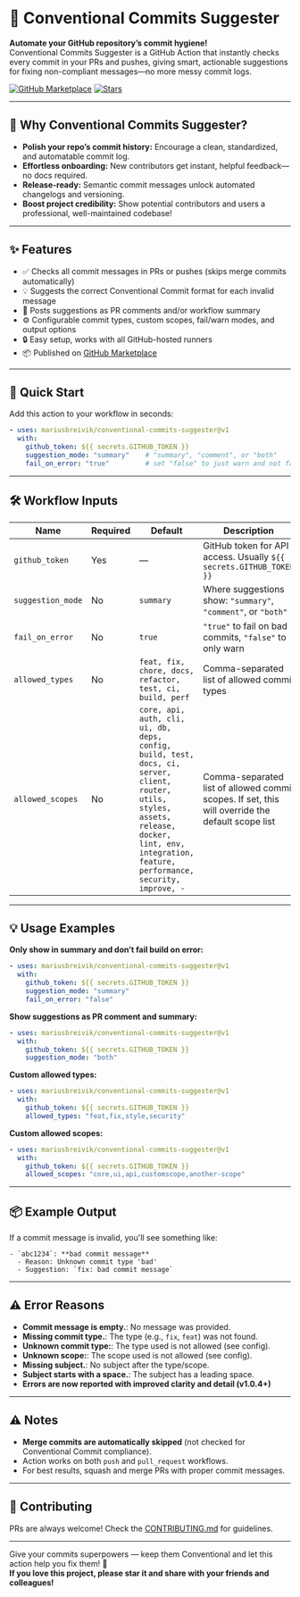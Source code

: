 # 🚦 Conventional Commits Suggester

**Automate your GitHub repository’s commit hygiene!**  
Conventional Commits Suggester is a GitHub Action that instantly checks every commit in your PRs and pushes, giving smart, actionable suggestions for fixing non-compliant messages—no more messy commit logs.

[![GitHub Marketplace](https://img.shields.io/badge/Marketplace-Conventional%20Commits%20Suggester-blue?logo=github)](https://github.com/marketplace/actions/conventional-commits-suggester)
[![Stars](https://img.shields.io/github/stars/mariusbreivik/conventional-commits-suggester?style=social)](https://github.com/mariusbreivik/conventional-commits-suggester/stargazers)

---

## 🎯 Why Conventional Commits Suggester?

- **Polish your repo’s commit history:** Encourage a clean, standardized, and automatable commit log.
- **Effortless onboarding:** New contributors get instant, helpful feedback—no docs required.
- **Release-ready:** Semantic commit messages unlock automated changelogs and versioning.
- **Boost project credibility:** Show potential contributors and users a professional, well-maintained codebase!

---

## ✨ Features

- ✅ Checks all commit messages in PRs or pushes (skips merge commits automatically)
- 💡 Suggests the correct Conventional Commit format for each invalid message
- 💬 Posts suggestions as PR comments and/or workflow summary
- ⚙️ Configurable commit types, custom scopes, fail/warn modes, and output options
- 🔒 Easy setup, works with all GitHub-hosted runners
- 📦 Published on [GitHub Marketplace](https://github.com/marketplace/actions/conventional-commits-suggester)

---

## 🚀 Quick Start

Add this action to your workflow in seconds:

```yaml
- uses: mariusbreivik/conventional-commits-suggester@v1
  with:
    github_token: ${{ secrets.GITHUB_TOKEN }}
    suggestion_mode: "summary"    # "summary", "comment", or "both"
    fail_on_error: "true"         # set "false" to just warn and not fail
```

---

## 🛠️ Workflow Inputs

| Name             | Required | Default                                                                                                                                                                                                 | Description                                                                                       |
|------------------|----------|---------------------------------------------------------------------------------------------------------------------------------------------------------------------------------------------------------|---------------------------------------------------------------------------------------------------|
| `github_token`   | Yes      | —                                                                                                                                                                                                       | GitHub token for API access. Usually `${{ secrets.GITHUB_TOKEN }}`                                |
| `suggestion_mode`| No       | `summary`                                                                                                                                                                                               | Where suggestions show: `"summary"`, `"comment"`, or `"both"`                                     |
| `fail_on_error`  | No       | `true`                                                                                                                                                                                                  | `"true"` to fail on bad commits, `"false"` to only warn                                           |
| `allowed_types`  | No       | `feat, fix, chore, docs, refactor, test, ci, build, perf`                                                                                                                                               | Comma-separated list of allowed commit types                                                      |
| `allowed_scopes` | No       | `core, api, auth, cli, ui, db, deps, config, build, test, docs, ci, server, client, router, utils, styles, assets, release, docker, lint, env, integration, feature, performance, security, improve, -` | Comma-separated list of allowed commit scopes. If set, this will override the default scope list  |

---

## 💡 Usage Examples

**Only show in summary and don’t fail build on error:**
```yaml
- uses: mariusbreivik/conventional-commits-suggester@v1
  with:
    github_token: ${{ secrets.GITHUB_TOKEN }}
    suggestion_mode: "summary"
    fail_on_error: "false"
```

**Show suggestions as PR comment and summary:**
```yaml
- uses: mariusbreivik/conventional-commits-suggester@v1
  with:
    github_token: ${{ secrets.GITHUB_TOKEN }}
    suggestion_mode: "both"
```

**Custom allowed types:**
```yaml
- uses: mariusbreivik/conventional-commits-suggester@v1
  with:
    github_token: ${{ secrets.GITHUB_TOKEN }}
    allowed_types: "feat,fix,style,security"
```

**Custom allowed scopes:**
```yaml
- uses: mariusbreivik/conventional-commits-suggester@v1
  with:
    github_token: ${{ secrets.GITHUB_TOKEN }}
    allowed_scopes: "core,ui,api,customscope,another-scope"
```

---

## 📦 Example Output

If a commit message is invalid, you'll see something like:

```
- `abc1234`: **bad commit message**
  - Reason: Unknown commit type 'bad'
  - Suggestion: `fix: bad commit message`
```

---

## ⚠️ Error Reasons

- **Commit message is empty.**: No message was provided.
- **Missing commit type.**: The type (e.g., `fix`, `feat`) was not found.
- **Unknown commit type:**: The type used is not allowed (see config).
- **Unknown scope:**: The scope used is not allowed (see config).
- **Missing subject.**: No subject after the type/scope.
- **Subject starts with a space.**: The subject has a leading space.
- **Errors are now reported with improved clarity and detail (v1.0.4+)**

---

## ⚠️ Notes

- **Merge commits are automatically skipped** (not checked for Conventional Commit compliance).
- Action works on both `push` and `pull_request` workflows.
- For best results, squash and merge PRs with proper commit messages.

---

## 🙌 Contributing

PRs are always welcome! Check the [CONTRIBUTING.md](CONTRIBUTING.md) for guidelines.

---

Give your commits superpowers — keep them Conventional and let this action help you fix them! 🚀  
**If you love this project, please star it and share with your friends and colleagues!**